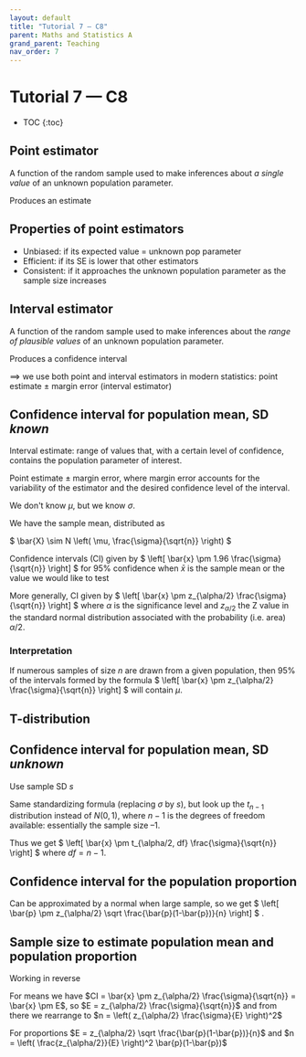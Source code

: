```yaml
---
layout: default
title: "Tutorial 7 — C8"
parent: Maths and Statistics A
grand_parent: Teaching
nav_order: 7
---
```


# Tutorial 7 — C8

* TOC
{:toc}

## Point estimator

A function of the random sample used to make inferences about *a single value* of an unknown population parameter. 

Produces an estimate

## Properties of point estimators

- Unbiased: if its expected value = unknown pop parameter
- Efficient: if its SE is lower that other estimators
- Consistent: if it approaches the unknown population parameter as the sample size increases

## Interval estimator

A function of the random sample used to make inferences about the *range of plausible values* of an unknown population parameter. 

Produces a confidence interval

⟹ we use both point and interval estimators in modern statistics: point estimate ± margin error (interval estimator)

## Confidence interval for population mean, SD *known*

Interval estimate: range of values that, with a certain level of confidence, contains the population parameter of interest.

Point estimate ± margin error, where margin error accounts for the variability of the estimator and the desired confidence level of the interval.

We don't know $\mu$, but we know $\sigma$.

We have the sample mean, distributed as

$ \bar{X} \sim N \left( \mu, \frac{\sigma}{\sqrt{n}} \right) $

Confidence intervals (CI) given by $ \left[ \bar{x} \pm 1.96 \frac{\sigma}{\sqrt{n}} \right] $ for 95% confidence when $\bar{x}$ is the sample mean or the value we would like to test

More generally, CI given by $ \left[ \bar{x} \pm z_{\alpha/2} \frac{\sigma}{\sqrt{n}} \right] $ where $\alpha$ is the significance level and $z_{\alpha/2}$ the Z value in the standard normal distribution associated with the probability (i.e. area) $\alpha/2$.

### Interpretation

If numerous samples of size *n* are drawn from a given population, then 95% of the intervals formed by the formula $ \left[ \bar{x} \pm z_{\alpha/2} \frac{\sigma}{\sqrt{n}} \right] $ will contain $\mu$.

## T-distribution

## Confidence interval for population mean, SD *unknown*

Use sample SD $s$ 

Same standardizing formula (replacing $\sigma$ by $s$), but look up the $t_{n-1}$ distribution instead of $N(0,1)$, where $n-1$ is the degrees of freedom available: essentially the sample size –1.

Thus we get $ \left[ \bar{x} \pm t_{\alpha/2, df} \frac{\sigma}{\sqrt{n}} \right] $ where $df=n-1$.

## Confidence interval for the population proportion

Can be approximated by a normal when large sample, so we get $ \left[ \bar{p} \pm z_{\alpha/2} \sqrt \frac{\bar{p}(1-\bar{p})}{n} \right] $ .

## Sample size to estimate population mean and population proportion

Working in reverse

For means we have $CI = \bar{x} \pm z_{\alpha/2} \frac{\sigma}{\sqrt{n}} =  \bar{x} \pm E$, so $E = z_{\alpha/2} \frac{\sigma}{\sqrt{n}}$ and from there we rearrange to $n = \left( z_{\alpha/2} \frac{\sigma}{E} \right)^2$

For proportions $E = z_{\alpha/2} \sqrt \frac{\bar{p}(1-\bar{p})}{n}$  and $n = \left( \frac{z_{\alpha/2}}{E} \right)^2 \bar{p}(1-\bar{p})$

